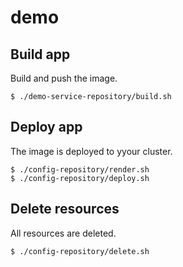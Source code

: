 # demo

## Build app

Build and push the image.

```
$ ./demo-service-repository/build.sh
```

## Deploy app

The image is deployed to yyour cluster.

```
$ ./config-repository/render.sh
$ ./config-repository/deploy.sh
```

## Delete resources

All resources are deleted.

```
$ ./config-repository/delete.sh
```
